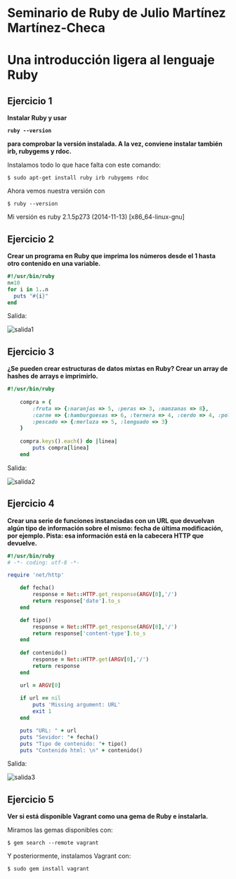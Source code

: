 Seminario de Ruby de Julio Martínez Martínez-Checa
============================ 

# Una introducción ligera al lenguaje Ruby

## Ejercicio 1 ##
**Instalar Ruby y usar**

**```ruby --version```**

**para comprobar la versión instalada. A la vez, conviene instalar también irb, rubygems y rdoc.**

Instalamos todo lo que hace falta con este comando:

```
$ sudo apt-get install ruby irb rubygems rdoc
```

Ahora vemos nuestra versión con

```
$ ruby --version
```

Mi versión es ruby 2.1.5p273 (2014-11-13) [x86_64-linux-gnu]

## Ejercicio 2 ##

**Crear un programa en Ruby que imprima los números desde el 1 hasta otro contenido en una variable.**

```ruby
#!/usr/bin/ruby
n=10
for i in 1..n
  puts "#{i}"
end
```

Salida:

![salida1](http://i.imgur.com/PiTMLJC.png)

## Ejercicio 3 ##
**¿Se pueden crear estructuras de datos mixtas en Ruby? Crear un array de hashes de arrays e imprimirlo.**

```ruby
#!/usr/bin/ruby
    
	compra = {
		:fruta => {:naranjas => 5, :peras => 3, :manzanas => 8},
		:carne => {:hamburguesas => 6, :ternera => 4, :cerdo => 4, :pollo => 2},
		:pescado => {:merluza => 5, :lenguado => 3}
	}
	
	compra.keys().each() do |linea|
		puts compra[linea]
	end
```

Salida:

![salida2](http://i.imgur.com/1aOIwUm.png)

## Ejercicio 4 ##
**Crear una serie de funciones instanciadas con un URL que devuelvan algún tipo de información sobre el mismo: fecha de última modificación, por ejemplo. Pista: esa información está en la cabecera HTTP que devuelve.**

```ruby
#!/usr/bin/ruby
# -*- coding: utf-8 -*-

require 'net/http'

    def fecha()
        response = Net::HTTP.get_response(ARGV[0],'/')     
        return response['date'].to_s
    end

    def tipo()
        response = Net::HTTP.get_response(ARGV[0],'/')     
        return response['content-type'].to_s
    end
	
	def contenido()
		response = Net::HTTP.get(ARGV[0],'/')
		return response
	end

    url = ARGV[0]
	
	if url == nil
		puts 'Missing argument: URL'
		exit 1
	end

    puts "URL: " + url
    puts "Sevidor: "+ fecha()
    puts "Tipo de contenido: "+ tipo()
	puts "Contenido html: \n" + contenido()
```

Salida:

![salida3](http://i.imgur.com/3sl9IcA.png)

## Ejercicio 5 ##

**Ver si está disponible Vagrant como una gema de Ruby e instalarla.**

Miramos las gemas disponibles con:

```
$ gem search --remote vagrant
```
Y posteriormente, instalamos Vagrant con:

```
$ sudo gem install vagrant
```